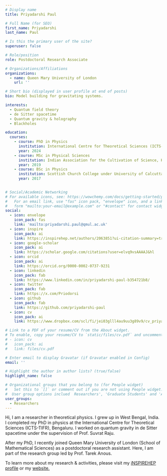 ```yaml
---
# Display name
title: Priyadarshi Paul 

# Full Name (for SEO)
first_name: Priyadarshi 
last_name: Paul

# Is this the primary user of the site?
superuser: false

# Role/position
role: Postdoctoral Research Associate

# Organizations/Affiliations
organizations:
  - name: Queen Mary University of London
    url: ''

# Short bio (displayed in user profile at end of posts)
bio: Model building for gravitating systems.

interests:
  - Quantum field theory
  - de Sitter spacetime
  - Quantum gravity & holography
  - Blackholes

education:
  courses:
    - course: PhD in Physics
      institution: International Centre for Theoretical Sciences (ICTS-TIFR), Bengaluru
      year: 2024
    - course: MSc in Physical Sciences
      institution: Indian Association for the Cultivation of Science, Kolkata (in collaboration with Jadavpur University)
      year: 2019
    - course: BSc in Physics
      institution: Scottish Church College under University of Calcutta, Kolkata
      year: 2017
   

# Social/Academic Networking
# For available icons, see: https://wowchemy.com/docs/getting-started/page-builder/#icons
#   For an email link, use "fas" icon pack, "envelope" icon, and a link in the
#   form "mailto:your-email@example.com" or "#contact" for contact widget.
social:
  - icon: envelope
    icon_pack: fas
    link: 'mailto:priyadarshi.paul@qmul.ac.uk'
  - icon: inspire
    icon_pack: ai
    link: https://inspirehep.net/authors/2063851?ui-citation-summary=true
  - icon: google-scholar
    icon_pack: ai
    link: https://scholar.google.com/citations?user=elvq9vsAAAAJ&hl
  - icon: orcid
    icon_pack: ai
    link: https://orcid.org/0000-0002-0737-9231
  - icon: linkedin
    icon_pack: fab
    link: https://www.linkedin.com/in/priyadarshi-paul-b354721b8/
  - icon: twitter
    icon_pack: fab
    link: https://x.com/Priodorsi  
  - icon: github
    icon_pack: fab
    link: https://github.com/priyadarshi-paul
  - icon: cv
    icon_pack: ai
    link: https://www.dropbox.com/scl/fi/jei03glll4au9uu3g89v9/cv_priyadarshi_updated.pdf?rlkey=c3fhyjobf8npdp5x7gvajnaz0&st=vysp8gsl&dl=0

# Link to a PDF of your resume/CV from the About widget.
# To enable, copy your resume/CV to `static/files/cv.pdf` and uncomment the lines below.
# - icon: cv
#   icon_pack: ai
#   link: files/cv.pdf

# Enter email to display Gravatar (if Gravatar enabled in Config)
email: ''

# Highlight the author in author lists? (true/false)
highlight_name: false

# Organizational groups that you belong to (for People widget)
#   Set this to `[]` or comment out if you are not using People widget.
#  User group options inclued  Researchers', 'Graduate Students' and 'Alumni'
user_groups:
  - Researchers 
---
```


Hi, I am a researcher in theoretical physics. I grew up in West Bengal, India. I completed my PhD in physics at the International Centre for Theoretical Sciences (ICTS-TIFR), Bengaluru. I worked on quantum gravity in de Sitter spacetime under the supervision of Prof. Suvrat Raju.

After my PhD, I recently joined Queen Mary University of London (School of Mathematical Sciences) as a postdoctoral research assistant. Here, I am part of the research group led by Prof. Tarek Anous.

To learn more about my research & activities, please visit my [iNSPIREHEP profile](https://inspirehep.net/authors/2063851?ui-citation-summary=true) or my [website.](https://sites.google.com/view/priyadarshipaul)



